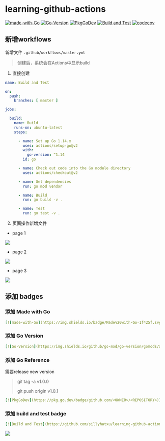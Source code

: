 # learning-github-actions

[![made-with-Go](https://img.shields.io/badge/Made%20with-Go-1f425f.svg)](http://golang.org)
[![Go-Version](https://img.shields.io/github/go-mod/go-version/gomods/athens.svg)](https://github.com/sillyhatxu/learning-github-actions)
[![PkgGoDev](https://pkg.go.dev/badge/github.com/sillyhatxu/learning-github-actions)](https://pkg.go.dev/github.com/sillyhatxu/learning-github-actions)
[![Build and Test](https://github.com/sillyhatxu/learning-github-actions/workflows/Build%20and%20Test/badge.svg?branch=master&event=push)](https://github.com/sillyhatxu/learning-github-actions/actions)
[![codecov](https://codecov.io/gh/sillyhatxu/learning-github-actions/branch/master/graph/badge.svg)](https://codecov.io/gh/sillyhatxu/learning-github-actions)

## 新增workflows

新增文件 `.github/workflows/master.yml`

> 创建后，系统会在Actions中显示build

1. 直接创建

```yaml
name: Build and Test

on:
  push:
    branches: [ master ]

jobs:

  build:
    name: Build
    runs-on: ubuntu-latest
    steps:

      - name: Set up Go 1.14.x
        uses: actions/setup-go@v2
        with:
          go-version: ^1.14
        id: go

      - name: Check out code into the Go module directory
        uses: actions/checkout@v2

      - name: Get dependencies
        run: go mod vendor

      - name: Build
        run: go build -v .

      - name: Test
        run: go test -v .
```

2. 页面操作新增文件

* page 1

![](https://github.com/sillyhatxu/learning-github-actions/blob/master/asset/page-add-workflows-01.png)

* page 2

![](https://github.com/sillyhatxu/learning-github-actions/blob/master/asset/page-add-workflows-02.png)

* page 3

![](https://github.com/sillyhatxu/learning-github-actions/blob/master/asset/page-add-workflows-03.png)


## 添加 badges

### 添加 Made with Go

```yaml
[![made-with-Go](https://img.shields.io/badge/Made%20with-Go-1f425f.svg)](http://golang.org)
```

### 添加 Go Version

```yaml
[![Go-Version](https://img.shields.io/github/go-mod/go-version/gomods/athens.svg)](https://github.com/<OWNER>/<REPOSITORY>)
```

### 添加 Go Reference

需要release new version

> git tag -a v1.0.0
>
> git push origin v1.0.1
```yaml
[![PkgGoDev](https://pkg.go.dev/badge/github.com/<OWNER>/<REPOSITORY>)](https://pkg.go.dev/github.com/<OWNER>/<REPOSITORY>)
```


### 添加 build and test badge

```yaml
[![Build and Test](https://github.com/sillyhatxu/learning-github-actions/workflows/Build%20and%20Test/badge.svg?branch=master&event=push)](https://github.com/sillyhatxu/learning-github-actions/actions)
```

![](https://github.com/sillyhatxu/learning-github-actions/blob/master/asset/workflow-name.png)

